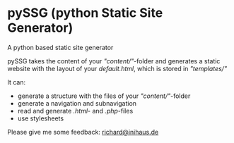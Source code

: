 # pySSG (python Static Site Generator)
A python based static site generator

pySSG takes the content of your *"content/"*-folder and generates a static website with the layout of your *default.html*, which is stored in *"templates/"*

It can:
* generate a structure with the files of your *"content/"*-folder
* generate a navigation and subnavigation
* read and generate *.html*- and *.php*-files
* use stylesheets

Please give me some feedback: [richard@inihaus.de](mailto:richard@inihaus.de)
